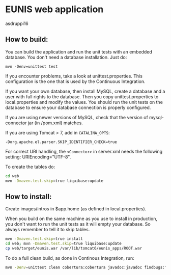 EUNIS web application
=====================
asdruppi16

How to build:
-------------
You can build the application and run the unit tests with an embedded database. You don't need a database installation. Just do:

    mvn -Denv=unittest test
 
If you encounter problems, take a look at unittest.properties. This configuration is the one that is used by the Continuous Integration.

If you want your own database, then install MySQL, create a database and a user with full rights to the database. Then you copy unittest.properties to local.properties and modify the values. You should run the unit tests on the database to ensure your database connection is properly configured.
     
If you are using newer versions of MySQL, check that the version of mysql-connector jar (in /pom.xml) matches.

If you are using Tomcat > 7, add in `CATALINA_OPTS`:

    -Dorg.apache.el.parser.SKIP_IDENTIFIER_CHECK=true
 
For correct URI handling, the `<Connector>` in server.xml needs the following setting: URIEncoding="UTF-8".

To create the tables do:
 
```sh
cd web
mvn -Dmaven.test.skip=true liquibase:update
```

How to install:
---------------

Create images/intros in $app.home (as defined in local.properties).

When you build on the same machine as you use to install in production, you don't want to run the unit tests as it will empty your database. So always remember to tell it to skip tables.

```sh
mvn -Dmaven.test.skip=true install
cd web; mvn -Dmaven.test.skip=true liquibase:update
cp web/target/eunis.war /var/lib/tomcat6/eunis_apps/ROOT.war
```

To do a full clean build, as done in Continous Integration, run:

```sh
mvn -Denv=unittest clean cobertura:cobertura javadoc:javadoc findbugs:findbugs pmd:pmd pmd:cpd checkstyle:checkstyle
```
